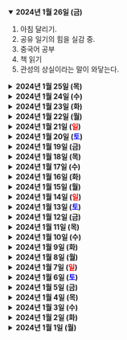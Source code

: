 <details open>
    <summary><b>2024년 1월 26일 (금)</b></summary>
        <ol>
            <li>아침 달리기.</li>
            <li>공유 일기의 힘을 실감 중.</li>
            <li>중국어 공부</li>
            <li>책 읽기</li>
            <li>관성의 상실이라는 말이 와닿는다.</li>
        </ol>
</details>
<details>
    <summary><b>2024년 1월 25일 (목)</b></summary>
        <p>회사 동료들과 팔월드(Palworld) 게임을 함께 했는데, 남의 디자인 베껴서 짬뽕한 것 제외하면 재미 하나는 기가 막히다. 오랜만에 자정 넘어서까지 플레이함. 협력하는 즐거움이 대단하다.</p>
</details>
<details>
    <summary><b>2024년 1월 24일 (수)</b></summary>
        <ol>
            <li>오랜만에 꿈 하나도 안 꾼 꿀잠이었다. 역시 책읽다 자는 게 최고.</li>
            <li>'용과 같이8'에 몰입할 준비 중.</li>
            <li>폼롤러로 허벅지를 마사지하는데 찌릿찌릿해서 죽는줄. 그래도 하고나니 시원하다.</li>
            <li>너무 춥다. 하지만 나간다!!</li>
            <li>목적의 난민이라는 말이 와닿는다.</li>
        </ol>
</details>
<details>
    <summary><b>2024년 1월 23일 (화)</b></summary>
        <p>RunCat이라는 앱을 받았다. 맥용 앱인데, 메뉴바에서 아이콘 속 고양이 한 마리가 쉴 새 없이 달린다. 빠르게 달리면 맥에 쌩쌩하다는 뜻이고, 느릿하게 뛰면 메모리 부하가 심하다는 뜻. 역동적이면서 정보도 포함하고 있어 좋다. 유용 & 귀엽.</p>
</details>
<details>
    <summary><b>2024년 1월 22일 (월)</b></summary>
        <p>동료를 한 명 더 얻었다. 그도 자신의 삶을 바꾸려한다. 전력으로 도와야지.</p>
</details>
<details>
    <summary><b>2024년 1월 21일 (<text style="color:red">일</text>)</b></summary>
        <p>브런치북을 올렸다. 제목은 '먹고 자고 싸고 유튜브가 다야?' 읽으려면 <a href="https://brunch.co.kr/brunchbook/expectation">여기</a>로.</p>
        <p>30대 중반부터 스멀스멀 올라왔던 마음 속 공허감을 정리한 글이다. 이제는 기대하는 마음으로 40대를 기다릴 수 있게 되었다.</p>
</details>
<details>
    <summary><b>2024년 1월 20일 (<text style="color:blue">토</text>)</b></summary>
        <ol>
            <li>갤럭시S24의 AI기능이 인상적이다! 휴대폰이 갖고 싶어지는 것도 오랜만이네.</li>
            <li>바지를 좀 사야겠다. 허리가 헐렁해져서 자꾸 내려간다.</li>
            <li>내일은 글 마무리해서 업로드해야지.</li>
        </ol>
</details>
<details>
    <summary><b>2024년 1월 19일 (금)</b></summary>
        <ol>
            <li>어제는 피곤하고 복잡한 하루였다. 그러나 난 해냈어.</li>
            <li>🎬 에코 시즌1 - 재밌는 이야기, 재미없는 이야기, 혼란스러운 설정, 흥분되는 액션이 뒤섞여있는 시리즈. 다만 MCU에서 오래 살아남지는 못할 것 같다.</li>
        </ol>
</details>
<details>
    <summary><b>2024년 1월 18일 (목)</b></summary>
        <p>bookrank.kr 라는 웹사이트를 하나 만들었다. 온라인 서점 베스트셀러 순위를 긁어와 한 눈에 볼 수 있게 해주는 서비스다. 그렇게 유용한 서비스는 아닌 것 같지만 공부에는 큰 도움이 되었다.</p>
</details>
<details>
    <summary><b>2024년 1월 17일 (수)</b></summary>
        <p>📖 디지털이 할 수 없는 것들 - 최근 현실과의 마찰을 늘려야겠다는 생각이 많은 와중에 읽은 책이라 느낀 바가 꽤 있었다.</p>
        <ul>
            <li>우리가 디지털 이전의 시대로 돌아갈 수는 없다. 하지만 디지털은 어디까지나 현실을 보조하는 도구에 머물러야한다. 아날로그의 가치와 디지털의 편리함이 만나야한다.</li>
            <li>bookshop.org라는 독립서점 커머스 플랫폼이 있다고 한다. 들어가서 사용해봤는데 사용성도 괜찮고, 무엇보다 판매자에 대한 이야기를 알 수 있는 점이 마음에 들었다.</li>
            <li>배달앱은 판매과정을 편리하게 해주었을뿐, 모든 것이 비싸졌고 모두가 힘들어졌다.</li>
            <li>내 몸과 정신은 아날로그이므로 번거로움과 지저분함을 갈구할 수밖에 없다.</li>
            <li>디지털 세상은 두려움과 불안에 대한 회피를 약속한다. 자연은 피하지 말고 맞서라 한다.</li>
            <li>디지털을 통해 각자 몰입할 순 있어도, 함께 경험하는 풍성함이 빠져있다. 함께 경험하는 척할뿐.</li>
            <li>아날로그의 동의어 = 자연, 오리지널</li>
            <li>디지털은 현실을 패스트푸드로 만든다.</li>
            <li>모든 오래된 것이 다시 새로워질 것이다.</li>
        </ul>
</details>
<details>
    <summary><b>2024년 1월 16일 (화)</b></summary>
        <p>어제는 폭풍같은 하루였다. 일도 한꺼번에 쏟아졌고, 개인 프로젝트도 동시에 완료되는 것들이 있어 정신 없었다. 우선순위 정하는 능력을 더 다져야한다.</p>
</details>
<details>
    <summary><b>2024년 1월 15일 (월)</b></summary>
        <p>연말정산 시즌이 다가왔다. 올해도 꼼꼼히 준비해보자.</p>
</details>
<details>
    <summary><b>2024년 1월 14일 (<text style="color:red">일</text>)</b></summary>
        <ul>
            <li>아침 달리기! 춥고 졸리지만 나간다.</li>
            <li>거의 한 8년만에 마라탕을 먹었는데 아주 만족스러웠음.</li>
            <li>글쓰고 피드백 받는 과정은 역시 괴롭다.</li>
        </ul>
</details>
<details>
    <summary><b>2024년 1월 13일 (<text style="color:blue">토</text>)</b></summary>
        <p>등근육이 매우 아파서 이리저리 확인해본 결과 그냥 엄청 뭉친 것으로 결론. 뭉침은 마사지볼로 계속 부수는 수밖에.</p>
</details>
<details>
    <summary><b>2024년 1월 12일 (금)</b></summary>
        <p>어제는 카페인의 힘을 좀 빌렸다. 졸린데 장사 없었음.</p>
</details>
<details>
    <summary><b>2024년 1월 11일 (목)</b></summary>
        <p>인공지능이 너무 강력해서 약간 숨막힌다. 너무 유용한데 너무 아득하다. 대충 물어봐도 찰떡같이 답을 내놓는다.</p>
</details>
<details>
    <summary><b>2024년 1월 10일 (수)</b></summary>
        <p>좋은 마인드를 공유하는 사람을 만나게 되어 감사하다.</p>
</details>
<details>
    <summary><b>2024년 1월 9일 (화)</b></summary>
        <p>개성이 전부라는 말이 무슨 뜻인지 잘 몰랐는데 명확해졌다. 정말 개성이 전부다!</p>
</details>
<details>
    <summary><b>2024년 1월 8일 (월)</b></summary>
        <p>📖 프로덕트 매니지먼트의 기술 - 부록에 내 인터뷰가 실린 덕에 무료로 한 권 받았는데, 도움되는 내용이 꽤 많았다.</p>
        <ul>
            <li>문서는 중요하다. 하지만 완벽한 문서보다는 약간 허술한 문서가 적당하다. 문서는 매뉴얼이 아닌 팀원들의 참여를 이끌어내는 도구여야한다. 메뉴는 음식이 아니다. 내가 만든 문서는 실제 프로덕트가 아니며, 사용자 스토리는 사용자가 아니다. 세상에서 가장 인상적인 메뉴를 만들어도 사용자는 실제로 아무것도 먹지 않았다.</li>
            <li>도구는 아무래도 좋다. 구체적인 방법론으로 열변을 토해봤자 아마 받아들이지 않을 것이다. 그리고 100% 받아들이는 것도 문제다. 모든 건 맥락과 사람에 따라 다르게 작용하기 때문에, 그대로 베끼는 것은 역효과이다. 영감을 받은 뒤 자신만의 스타일로 재해석하는 것이 유일한 길이다.</li>
            <li>신속한 신뢰 이론(Swift trust theory)라는 것을 배웠다. 오랜 기간에 걸쳐 신뢰를 쌓는 것이 아니라, 일단 신뢰한 뒤 하나씩 검증해나가는 이론이다. 원격/분산근무 구조에 어울릴 것이라는 생각이 있다.</li>
            <li>영웅 또는 순교자가 되려는 유혹에 빠지지 않아야 한다.</li>
            <li>뭐라도 해야한다! 무엇이든 해야한다!</li>
        </ul>
</details>
<details>
    <summary><b>2024년 1월 7일 (<text style="color:red">일</text>)</b></summary>
        <ul>
            <li>뭔가 이상한 꿈을 많이 꾸게 된다. 명상을 다시 활용해봐야겠다.</li>
            <li>일은 내가 아니다. 일의 결과와 나의 성품은 아무 상관 없다.</li>
            <li>도구는 부차적인 것이다.</li>
        </ul>
</details>
<details>
    <summary><b>2024년 1월 6일 (<text style="color:blue">토</text>)</b></summary>
        <p>책 값이 정말 비싸다. 언제부터 앞자리가 다들 2로 올라갔지... 점점 더 중고서점과 도서관을 찾게 된다.</p>
</details>
<details>
    <summary><b>2024년 1월 5일 (금)</b></summary>
        <p>내 인터뷰가 실린 책이 출간되었다. 부록 부분에 다른 사람들의 인터뷰와 함께 실렸다. 소소하지만 기쁘다. 올해는 어떤 것에 매진해야하는가.</p>
</details>
<details>
    <summary><b>2024년 1월 4일 (목)</b></summary>
        <p>어제는 몰입해서 글쓰다보니 오전 1시에 잤다. 아침 리듬에 살짝 영향을 줘버렸지만, 어쨌든 1차 원고를 끝냈으니 마음의 여유가 생겼다.</p>
</details>
<details>
    <summary><b>2024년 1월 3일 (수)</b></summary>
        <p>일이 많은 것은 괜찮다. 하지만 내 영향력 밖의 일이 결과를 좌지우지하는 것은 힘들다.</p>
</details>
<details>
    <summary><b>2024년 1월 2일 (화)</b></summary>
        <p>빌 버 스탠드업 보면서 정말 한참 웃었다.</p>
</details>
<details>
    <summary><b>2024년 1월 1일 (월)</b></summary>
        <p>기대감이 가득한 2024년이다. 일단 뛰고 온다!</p>
</details>